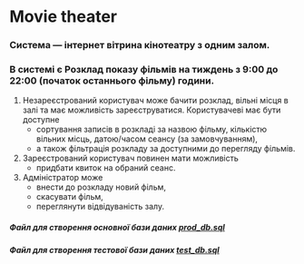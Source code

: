 # Movie theater

### Система — інтернет вітрина кінотеатру з одним залом. 
### В системі є Розклад показу фільмів на тиждень з 9:00 до 22:00 (початок останнього фільму) години.
1. Незареєстрований користувач може бачити розклад, вільні місця в залі та має можливість зареєструватися.
 Користувачеві має бути доступне 
   * сортування записів в розкладі за назвою фільму, кількістю вільних місць,  датою/часом сеансу (за замовчуванням),
   * а також фільтрація розкладу за доступними до перегляду фільмів.
2. Зареєстрований користувач повинен мати можливість 
   * придбати квиток на обраний сеанс.
3. Адміністратор може 
   * внести до розкладу новий фільм,
   * скасувати фільм,
   * переглянути відвідуваність залу.
    
##### Файл для створення основної бази даних [prod_db.sql](./prod_db.sql)
##### Файл для створення тестової бази даних [test_db.sql](./test_db.sql)

